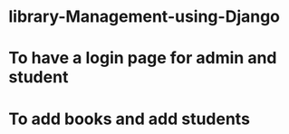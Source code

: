 # library-Management-using-Django
# To have a login page for admin and student
# To add books and add students 
